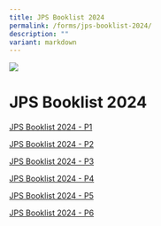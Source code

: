 ```yaml
---
title: JPS Booklist 2024
permalink: /forms/jps-booklist-2024/
description: ""
variant: markdown
---
```

![](/images/Banner.png)

JPS Booklist 2024
=================

[JPS Booklist 2024 - P1](/files/Booklist_P1_2024.pdf)

[JPS Booklist 2024 - P2](/files/Booklist_P2_2024.pdf)
  
[JPS Booklist 2024 - P3](/files/Booklist_P3_2024.pdf)
  
[JPS Booklist 2024 - P4](/files/Booklist_P4_2024.pdf)
  
[JPS Booklist 2024 - P5](/files/Booklist_P5_2024.pdf)

[JPS Booklist 2024 - P6](/files/Booklist_P6_2024.pdf)